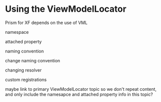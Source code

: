 # Using the ViewModelLocator

Prism for XF depends on the use of VML

namespace

attached property

naming convention

change naming convention

changing resolver

custom registrations

maybe link to primary ViewModelLocator topic so we don't repeat content, and only include the namesapce and attached property info in this topic?
